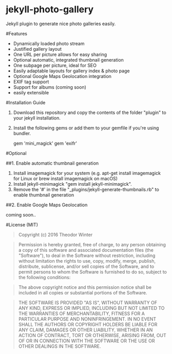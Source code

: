 # jekyll-photo-gallery
Jekyll plugin to generate nice photo galleries easily.


#Features
+ Dynamically loaded photo stream
+ Justified gallery layout
+ One URL per picture allows for easy sharing
+ Optional automatic, integrated thumbnail generation
+ One subpage per picture, ideal for SEO
+ Easily adaptable layouts for gallery index & photo page
+ Optional Google Maps Geolocation integration
+ EXIF tag support
+ Support for albums (coming soon)
+ easily extensible

#Installation Guide

1. Download this repository and copy the contents of the folder "plugin" to your jekyll installation.
2. Install the following gems or add them to your gemfile if you're using bundler.

    gem 'mini_magick'
    gem 'exifr'
 
        
#Optional

##1. Enable automatic thumbnail generation

1. Install imagemagick for your system (e.g. apt-get install imagemagick for Linux or brew install imagemagick on macOS)
2. Install jekyll-minimagick "gem install jekyll-minimagick".
3. Remove the '#' in the file "_plugins/jekyll-generate-thumbnails.rb" to enable thumbnail generation

##2. Enable Google Maps Geolocation

coming soon..


#License (MIT)
 > Copyright (c) 2016 Theodor Winter
 
 > Permission is hereby granted, free of charge, to any person obtaining a copy
 of this software and associated documentation files (the "Software"), to deal
 in the Software without restriction, including without limitation the rights
 to use, copy, modify, merge, publish, distribute, sublicense, and/or sell
 copies of the Software, and to permit persons to whom the Software is
 furnished to do so, subject to the following conditions:
 
 > The above copyright notice and this permission notice shall be included in
 all copies or substantial portions of the Software.
 
 > THE SOFTWARE IS PROVIDED "AS IS", WITHOUT WARRANTY OF ANY KIND, EXPRESS OR
 IMPLIED, INCLUDING BUT NOT LIMITED TO THE WARRANTIES OF MERCHANTABILITY,
 FITNESS FOR A PARTICULAR PURPOSE AND NONINFRINGEMENT. IN NO EVENT SHALL THE
 AUTHORS OR COPYRIGHT HOLDERS BE LIABLE FOR ANY CLAIM, DAMAGES OR OTHER
 LIABILITY, WHETHER IN AN ACTION OF CONTRACT, TORT OR OTHERWISE, ARISING FROM,
 OUT OF OR IN CONNECTION WITH THE SOFTWARE OR THE USE OR OTHER DEALINGS IN
 THE SOFTWARE.